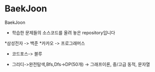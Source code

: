 # BaekJoon
BaekJoon

* 학습한 문제들의 소스코드를 올려 놓은 repository입니다




*삼성전자 -> 백준
*카카오 -> 프로그래머스



* 코드포스-> 블루 


* 그리디->완전탐색,Bfs,Dfs->DP(50개) -> 그래프이론, 중/고급 동적, 문자열

